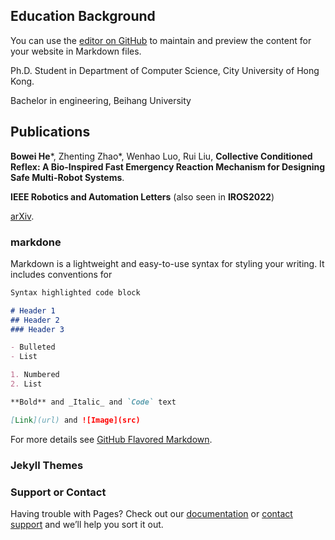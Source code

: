 ## Education Background

You can use the [editor on GitHub](https://github.com/hebowei2000/hebowei2000.github.io/edit/master/index.md) to maintain and preview the content for your website in Markdown files.

Ph.D. Student in Department of Computer Science, City University of Hong Kong.

Bachelor in engineering, Beihang University

## Publications
**Bowei He***, Zhenting Zhao*, Wenhao Luo, Rui Liu, **Collective Conditioned Reflex: A Bio-Inspired Fast Emergency Reaction Mechanism for Designing Safe Multi-Robot Systems**. 

**IEEE Robotics and Automation Letters** (also seen in **IROS2022**)

[arXiv](https://arxiv.org/pdf/2202.11932).

### markdone

Markdown is a lightweight and easy-to-use syntax for styling your writing. It includes conventions for

```markdown
Syntax highlighted code block

# Header 1
## Header 2
### Header 3

- Bulleted
- List

1. Numbered
2. List

**Bold** and _Italic_ and `Code` text

[Link](url) and ![Image](src)
```

For more details see [GitHub Flavored Markdown](https://guides.github.com/features/mastering-markdown/).

### Jekyll Themes



### Support or Contact

Having trouble with Pages? Check out our [documentation](https://help.github.com/categories/github-pages-basics/) or [contact support](https://github.com/contact) and we’ll help you sort it out.
